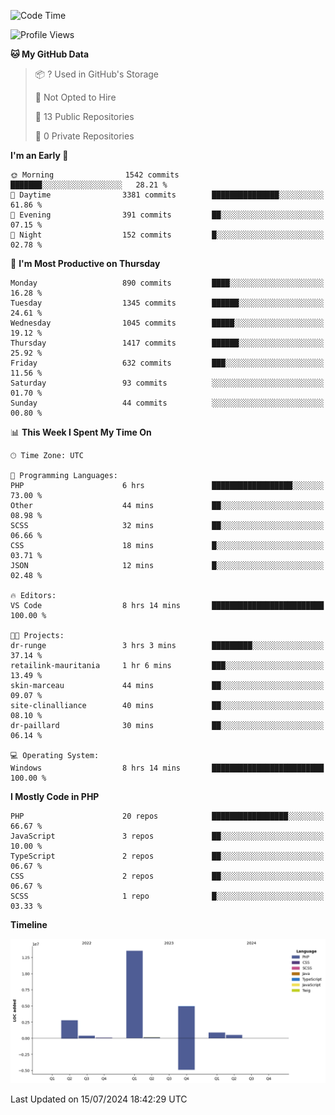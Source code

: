 <!--START_SECTION:waka-->
![Code Time](http://img.shields.io/badge/Code%20Time-1%2C759%20hrs%2017%20mins-blue)

![Profile Views](http://img.shields.io/badge/Profile%20Views-0-blue)

**🐱 My GitHub Data** 

> 📦 ? Used in GitHub's Storage 
 > 
> 🚫 Not Opted to Hire
 > 
> 📜 13 Public Repositories 
 > 
> 🔑 0 Private Repositories 
 > 
**I'm an Early 🐤** 

```text
🌞 Morning                1542 commits        ███████░░░░░░░░░░░░░░░░░░   28.21 % 
🌆 Daytime                3381 commits        ███████████████░░░░░░░░░░   61.86 % 
🌃 Evening                391 commits         ██░░░░░░░░░░░░░░░░░░░░░░░   07.15 % 
🌙 Night                  152 commits         █░░░░░░░░░░░░░░░░░░░░░░░░   02.78 % 
```
📅 **I'm Most Productive on Thursday** 

```text
Monday                   890 commits         ████░░░░░░░░░░░░░░░░░░░░░   16.28 % 
Tuesday                  1345 commits        ██████░░░░░░░░░░░░░░░░░░░   24.61 % 
Wednesday                1045 commits        █████░░░░░░░░░░░░░░░░░░░░   19.12 % 
Thursday                 1417 commits        ██████░░░░░░░░░░░░░░░░░░░   25.92 % 
Friday                   632 commits         ███░░░░░░░░░░░░░░░░░░░░░░   11.56 % 
Saturday                 93 commits          ░░░░░░░░░░░░░░░░░░░░░░░░░   01.70 % 
Sunday                   44 commits          ░░░░░░░░░░░░░░░░░░░░░░░░░   00.80 % 
```


📊 **This Week I Spent My Time On** 

```text
🕑︎ Time Zone: UTC

💬 Programming Languages: 
PHP                      6 hrs               ██████████████████░░░░░░░   73.00 % 
Other                    44 mins             ██░░░░░░░░░░░░░░░░░░░░░░░   08.98 % 
SCSS                     32 mins             ██░░░░░░░░░░░░░░░░░░░░░░░   06.66 % 
CSS                      18 mins             █░░░░░░░░░░░░░░░░░░░░░░░░   03.71 % 
JSON                     12 mins             █░░░░░░░░░░░░░░░░░░░░░░░░   02.48 % 

🔥 Editors: 
VS Code                  8 hrs 14 mins       █████████████████████████   100.00 % 

🐱‍💻 Projects: 
dr-runge                 3 hrs 3 mins        █████████░░░░░░░░░░░░░░░░   37.14 % 
retailink-mauritania     1 hr 6 mins         ███░░░░░░░░░░░░░░░░░░░░░░   13.49 % 
skin-marceau             44 mins             ██░░░░░░░░░░░░░░░░░░░░░░░   09.07 % 
site-clinalliance        40 mins             ██░░░░░░░░░░░░░░░░░░░░░░░   08.10 % 
dr-paillard              30 mins             ██░░░░░░░░░░░░░░░░░░░░░░░   06.14 % 

💻 Operating System: 
Windows                  8 hrs 14 mins       █████████████████████████   100.00 % 
```

**I Mostly Code in PHP** 

```text
PHP                      20 repos            █████████████████░░░░░░░░   66.67 % 
JavaScript               3 repos             ██░░░░░░░░░░░░░░░░░░░░░░░   10.00 % 
TypeScript               2 repos             ██░░░░░░░░░░░░░░░░░░░░░░░   06.67 % 
CSS                      2 repos             ██░░░░░░░░░░░░░░░░░░░░░░░   06.67 % 
SCSS                     1 repo              █░░░░░░░░░░░░░░░░░░░░░░░░   03.33 % 
```



**Timeline**

![Lines of Code chart](https://raw.githubusercontent.com/tahar-elgunaoui/tahar-elgunaoui/main/assets/bar_graph.png)


 Last Updated on 15/07/2024 18:42:29 UTC
<!--END_SECTION:waka-->
